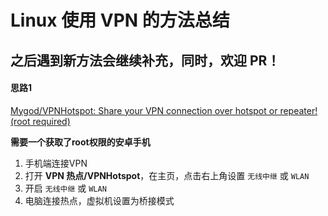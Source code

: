 # Linux 使用 VPN 的方法总结

## 之后遇到新方法会继续补充，同时，欢迎 PR！

#### 思路1

[Mygod/VPNHotspot: Share your VPN connection over hotspot or repeater! (root required)](https://github.com/Mygod/VPNHotspot)

**需要一个获取了root权限的安卓手机**

1. 手机端连接VPN
2. 打开 **VPN 热点/VPNHotspot**，在主页，点击右上角设置 `无线中继` 或 `WLAN`
3. 开启 `无线中继` 或 `WLAN`
4. 电脑连接热点，虚拟机设置为桥接模式
